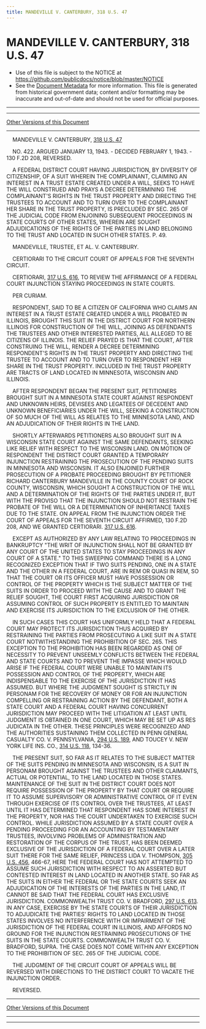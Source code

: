 ```yaml
---
title: MANDEVILLE V. CANTERBURY, 318 U.S. 47
---
```


# MANDEVILLE V. CANTERBURY, 318 U.S. 47

* Use of this file is subject to the NOTICE at https://github.com/publicdocs/notice/blob/master/NOTICE
* See the [Document Metadata](../../../index.md) for more information.
  This file is generated from historical government data; content and/or formatting may be inaccurate and out-of-date and should not be used for official purposes.

----------
----------

[Other Versions of this Document](https://publicdocs.github.io/go/links?ns=uslm-x&ref=%2Fus%2Fcourts%2Fscotus%2FusReporter%2F318%2F47)

----------

    MANDEVILLE V. CANTERBURY, [318 U.S. 47][/us/courts/scotus/usReporter/318/47]

    NO. 422.  ARGUED JANUARY 13, 1943.  - DECIDED FEBRUARY 1, 1943.  - 130 F.2D 208, REVERSED.

    A FEDERAL DISTRICT COURT HAVING JURISDICTION, BY DIVERSITY OF CITIZENSHIP, OF A SUIT WHEREIN THE COMPLAINANT, CLAIMING AN INTEREST IN A TRUST ESTATE CREATED UNDER A WILL, SEEKS TO HAVE THE WILL CONSTRUED AND PRAYS A DECREE DETERMINING THE COMPLAINANT'S RIGHTS IN THE TRUST PROPERTY AND DIRECTING THE TRUSTEES TO ACCOUNT AND TO TURN OVER TO THE COMPLAINANT HER SHARE IN THE TRUST PROPERTY, IS PRECLUDED BY SEC. 265 OF THE JUDICIAL CODE FROM ENJOINING SUBSEQUENT PROCEEDINGS IN STATE COURTS OF OTHER STATES, WHEREIN ARE SOUGHT ADJUDICATIONS OF THE RIGHTS OF THE PARTIES IN LAND BELONGING TO THE TRUST AND LOCATED IN SUCH OTHER STATES.  P. 49.

    MANDEVILLE, TRUSTEE, ET AL. V. CANTERBURY.

    CERTIORARI TO THE CIRCUIT COURT OF APPEALS FOR THE SEVENTH CIRCUIT.

    CERTIORARI, [317 U.S. 616][/us/courts/scotus/usReporter/317/616], TO REVIEW THE AFFIRMANCE OF A FEDERAL COURT INJUNCTION STAYING PROCEEDINGS IN STATE COURTS.

    PER CURIAM.

    RESPONDENT, SAID TO BE A CITIZEN OF CALIFORNIA WHO CLAIMS AN INTEREST IN A TRUST ESTATE CREATED UNDER A WILL PROBATED IN ILLINOIS, BROUGHT THIS SUIT IN THE DISTRICT COURT FOR NORTHERN ILLINOIS FOR CONSTRUCTION OF THE WILL, JOINING AS DEFENDANTS THE TRUSTEES AND OTHER INTERESTED PARTIES, ALL ALLEGED TO BE CITIZENS OF ILLINOIS.  THE RELIEF PRAYED IS THAT THE COURT, AFTER CONSTRUING THE WILL, RENDER A DECREE DETERMINING RESPONDENT'S RIGHTS IN THE TRUST PROPERTY AND DIRECTING THE TRUSTEE TO ACCOUNT AND TO TURN OVER TO RESPONDENT HER SHARE IN THE TRUST PROPERTY.  INCLUDED IN THE TRUST PROPERTY ARE TRACTS OF LAND LOCATED IN MINNESOTA, WISCONSIN AND ILLINOIS.

    AFTER RESPONDENT BEGAN THE PRESENT SUIT, PETITIONERS BROUGHT SUIT IN A MINNESOTA STATE COURT AGAINST RESPONDENT AND UNKNOWN HEIRS, DEVISEES AND LEGATEES OF DECEDENT AND UNKNOWN BENEFICIARIES UNDER THE WILL, SEEKING A CONSTRUCTION OF SO MUCH OF THE WILL AS RELATES TO THE MINNESOTA LAND, AND AN ADJUDICATION OF THEIR RIGHTS IN THE LAND.

    SHORTLY AFTERWARDS PETITIONERS ALSO BROUGHT SUIT IN A WISCONSIN STATE COURT AGAINST THE SAME DEFENDANTS, SEEKING LIKE RELIEF WITH RESPECT TO THE WISCONSIN LAND.  ON MOTION OF RESPONDENT THE DISTRICT COURT GRANTED A TEMPORARY INJUNCTION RESTRAINING THE PROSECUTION OF THE PENDING SUITS IN MINNESOTA AND WISCONSIN.  IT ALSO ENJOINED FURTHER PROSECUTION OF A PROBATE PROCEEDING BROUGHT BY PETITIONER RICHARD CANTERBURY MANDEVILLE IN THE COUNTY COURT OF ROCK COUNTY, WISCONSIN, WHICH SOUGHT A CONSTRUCTION OF THE WILL AND A DETERMINATION OF THE RIGHTS OF THE PARTIES UNDER IT, BUT WITH THE PROVISO THAT THE INJUNCTION SHOULD NOT RESTRAIN THE PROBATE OF THE WILL OR A DETERMINATION OF INHERITANCE TAXES DUE TO THE STATE.  ON APPEAL FROM THE INJUNCTION ORDER THE COURT OF APPEALS FOR THE SEVENTH CIRCUIT AFFIRMED, 130 F.2D 208, AND WE GRANTED CERTIORARI.  [317 U.S. 616][/us/courts/scotus/usReporter/317/616].

    EXCEPT AS AUTHORIZED BY ANY LAW RELATING TO PROCEEDINGS IN BANKRUPTCY "THE WRIT OF INJUNCTION SHALL NOT BE GRANTED BY ANY COURT OF THE UNITED STATES TO STAY PROCEEDINGS IN ANY COURT OF A STATE."  TO THIS SWEEPING COMMAND THERE IS A LONG RECOGNIZED EXCEPTION THAT IF TWO SUITS PENDING, ONE IN A STATE AND THE OTHER IN A FEDERAL COURT, ARE IN REM OR QUASI IN REM, SO THAT THE COURT OR ITS OFFICER MUST HAVE POSSESSION OR CONTROL OF THE PROPERTY WHICH IS THE SUBJECT MATTER OF THE SUITS IN ORDER TO PROCEED WITH THE CAUSE AND TO GRANT THE RELIEF SOUGHT, THE COURT FIRST ACQUIRING JURISDICTION OR ASSUMING CONTROL OF SUCH PROPERTY IS ENTITLED TO MAINTAIN AND EXERCISE ITS JURISDICTION TO THE EXCLUSION OF THE OTHER.

    IN SUCH CASES THIS COURT HAS UNIFORMLY HELD THAT A FEDERAL COURT MAY PROTECT ITS JURISDICTION THUS ACQUIRED BY RESTRAINING THE PARTIES FROM PROSECUTING A LIKE SUIT IN A STATE COURT NOTWITHSTANDING THE PROHIBITION OF SEC. 265.  THIS EXCEPTION TO THE PROHIBITION HAS BEEN REGARDED AS ONE OF NECESSITY TO PREVENT UNSEEMLY CONFLICTS BETWEEN THE FEDERAL AND STATE COURTS AND TO PREVENT THE IMPASSE WHICH WOULD ARISE IF THE FEDERAL COURT WERE UNABLE TO MAINTAIN ITS POSSESSION AND CONTROL OF THE PROPERTY, WHICH ARE INDISPENSABLE TO THE EXERCISE OF THE JURISDICTION IT HAS ASSUMED.  BUT WHERE THE JUDGMENT SOUGHT IS STRICTLY IN PERSONAM FOR THE RECOVERY OF MONEY OR FOR AN INJUNCTION COMPELLING OR RESTRAINING ACTION BY THE DEFENDANT, BOTH A STATE COURT AND A FEDERAL COURT HAVING CONCURRENT JURISDICTION MAY PROCEED WITH THE LITIGATION AT LEAST UNTIL JUDGMENT IS OBTAINED IN ONE COURT, WHICH MAY BE SET UP AS RES JUDICATA IN THE OTHER.  THESE PRINCIPLES WERE RECOGNIZED AND THE AUTHORITIES SUSTAINING THEM COLLECTED IN PENN GENERAL CASUALTY CO. V. PENNSYLVANIA, [294 U.S. 189][/us/courts/scotus/usReporter/294/189], AND TOUCEY V. NEW YORK LIFE INS. CO., [314 U.S. 118][/us/courts/scotus/usReporter/314/118], 134-36.

    THE PRESENT SUIT, SO FAR AS IT RELATES TO THE SUBJECT MATTER OF THE SUITS PENDING IN MINNESOTA AND WISCONSIN, IS A SUIT IN PERSONAM BROUGHT AGAINST THE TRUSTEES AND OTHER CLAIMANTS, ACTUAL OR POTENTIAL, TO THE LAND LOCATED IN THOSE STATES.  MAINTENANCE OF THE SUIT IN THE DISTRICT COURT DOES NOT REQUIRE POSSESSION OF THE PROPERTY BY THAT COURT OR REQUIRE IT TO ASSUME SUPERVISORY OR ADMINISTRATIVE CONTROL OF IT EVEN THROUGH EXERCISE OF ITS CONTROL OVER THE TRUSTEES, AT LEAST UNTIL IT HAS DETERMINED THAT RESPONDENT HAS SOME INTEREST IN THE PROPERTY, NOR HAS THE COURT UNDERTAKEN TO EXERCISE SUCH CONTROL.  WHILE JURISDICTION ASSUMED BY A STATE COURT OVER A PENDING PROCEEDING FOR AN ACCOUNTING BY TESTAMENTARY TRUSTEES, INVOLVING PROBLEMS OF ADMINISTRATION AND RESTORATION OF THE CORPUS OF THE TRUST, HAS BEEN DEEMED EXCLUSIVE OF THE JURISDICTION OF A FEDERAL COURT OVER A LATER SUIT THERE FOR THE SAME RELIEF, PRINCESS LIDA V. THOMPSON, [305 U.S. 456][/us/courts/scotus/usReporter/305/456], 466-67, HERE THE FEDERAL COURT HAS NOT ATTEMPTED TO ASSUME SUCH JURISDICTION WITH RESPECT TO AN ASSERTED BUT CONTESTED INTEREST IN LAND LOCATED IN ANOTHER STATE.  SO FAR AS THE SUITS IN EITHER THE FEDERAL OR THE STATE COURTS SEEK AN ADJUDICATION OF THE INTERESTS OF THE PARTIES IN THE LAND, IT CANNOT BE SAID THAT THE FEDERAL COURT HAS EXCLUSIVE JURISDICTION.  COMMONWEALTH TRUST CO. V. BRADFORD, [297 U.S. 613][/us/courts/scotus/usReporter/297/613].  IN ANY CASE, EXERCISE BY THE STATE COURTS OF THEIR JURISDICTION TO ADJUDICATE THE PARTIES' RIGHTS TO LAND LOCATED IN THOSE STATES INVOLVES NO INTERFERENCE WITH OR IMPAIRMENT OF THE JURISDICTION OF THE FEDERAL COURT IN ILLINOIS, AND AFFORDS NO GROUND FOR THE INJUNCTION RESTRAINING PROSECUTIONS OF THE SUITS IN THE STATE COURTS.  COMMONWEALTH TRUST CO. V. BRADFORD, SUPRA.  THE CASE DOES NOT COME WITHIN ANY EXCEPTION TO THE PROHIBITION OF SEC. 265 OF THE JUDICIAL CODE.

    THE JUDGMENT OF THE CIRCUIT COURT OF APPEALS WILL BE REVERSED WITH DIRECTIONS TO THE DISTRICT COURT TO VACATE THE INJUNCTION ORDER.

    REVERSED.

----------

[Other Versions of this Document](https://publicdocs.github.io/go/links?ns=uslm-x&ref=%2Fus%2Fcourts%2Fscotus%2FusReporter%2F318%2F47)

----------
----------

[/us/courts/scotus/usReporter/318/47]: https://publicdocs.github.io/go/links?ns=uslm-x&ref=%2Fus%2Fcourts%2Fscotus%2FusReporter%2F318%2F47
[/us/courts/scotus/usReporter/317/616]: https://publicdocs.github.io/go/links?ns=uslm-x&ref=%2Fus%2Fcourts%2Fscotus%2FusReporter%2F317%2F616
[/us/courts/scotus/usReporter/317/616]: https://publicdocs.github.io/go/links?ns=uslm-x&ref=%2Fus%2Fcourts%2Fscotus%2FusReporter%2F317%2F616
[/us/courts/scotus/usReporter/294/189]: https://publicdocs.github.io/go/links?ns=uslm-x&ref=%2Fus%2Fcourts%2Fscotus%2FusReporter%2F294%2F189
[/us/courts/scotus/usReporter/314/118]: https://publicdocs.github.io/go/links?ns=uslm-x&ref=%2Fus%2Fcourts%2Fscotus%2FusReporter%2F314%2F118
[/us/courts/scotus/usReporter/305/456]: https://publicdocs.github.io/go/links?ns=uslm-x&ref=%2Fus%2Fcourts%2Fscotus%2FusReporter%2F305%2F456
[/us/courts/scotus/usReporter/297/613]: https://publicdocs.github.io/go/links?ns=uslm-x&ref=%2Fus%2Fcourts%2Fscotus%2FusReporter%2F297%2F613


